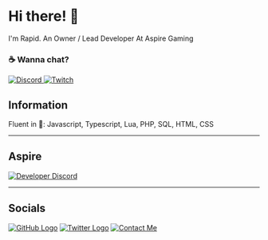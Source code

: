 # Hi there! 🌌

I'm Rapid. An Owner / Lead Developer At Aspire Gaming

### ☕ Wanna chat?

<p>
    <a href="https://discordapp.com/users/637958967011704832/">
        <img alt="Discord" src="https://img.shields.io/static/v1?style=flat&logo=discord&logoColor=white&color=%237289DA&label=&message=Rapid%235960"/>
    </a>
    <a href="https://www.twitch.tv/rapidaus/">
        <img alt="Twitch" src="https://img.shields.io/static/v1?style=flat&logo=twitch&logoColor=white&color=%239146FF&label=&message=RapidAUS"/>
    </a>
</p>

## Information

Fluent in 💾: Javascript, Typescript, Lua, PHP, SQL, HTML, CSS

<hr>

## Aspire
[![Developer Discord](https://discord.com/api/guilds/805369491805437962/widget.png?style=banner4)](https://discord.gg/9p9ZAxpeUQ)

<hr>

## Socials
[![GitHub Logo](https://icons.iconarchive.com/icons/limav/flat-gradient-social/64/Github-icon.png)](https://github.com/rapidaus)
[![Twitter Logo](https://icons.iconarchive.com/icons/limav/flat-gradient-social/64/Twitter-icon.png)](http://twitter.com/RapidOceanic)
[![Contact Me](https://icons.iconarchive.com/icons/limav/flat-gradient-social/64/email-icon.png)](sidewaygamingrp@gamil.com)
